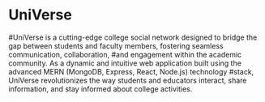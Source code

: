 # UniVerse
#UniVerse is a cutting-edge college social network designed to bridge the gap between students and faculty members, fostering seamless communication, collaboration, #and engagement within the academic community. As a dynamic and intuitive web application built using the advanced MERN (MongoDB, Express, React, Node.js) technology #stack, UniVerse revolutionizes the way students and educators interact, share information, and stay informed about college activities.
